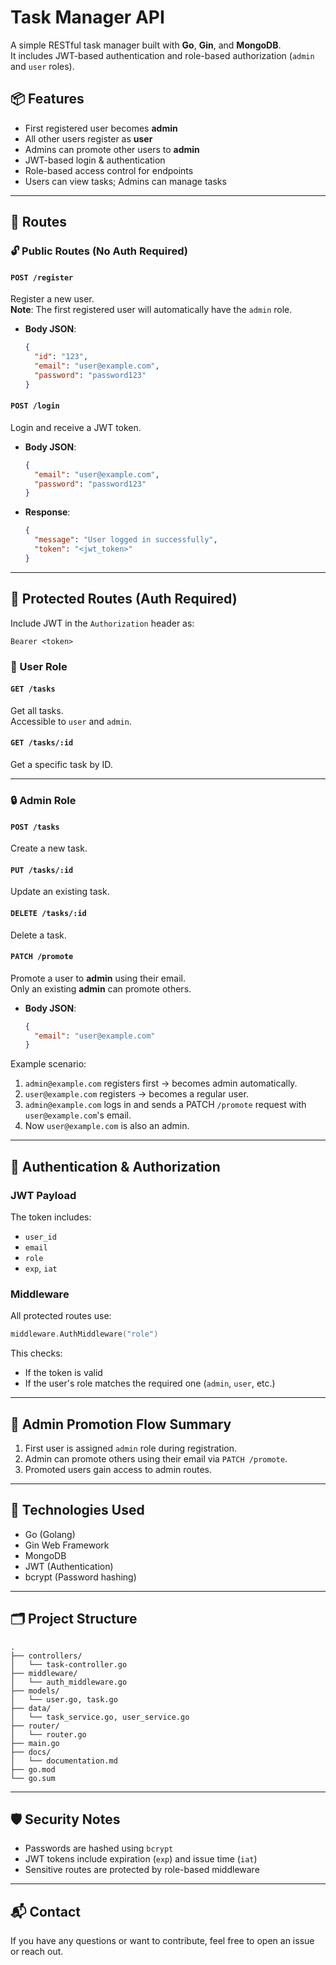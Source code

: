 # Task Manager API

A simple RESTful task manager built with **Go**, **Gin**, and **MongoDB**.  
It includes JWT-based authentication and role-based authorization (`admin` and `user` roles).

## 📦 Features

- First registered user becomes **admin**
- All other users register as **user**
- Admins can promote other users to **admin**
- JWT-based login & authentication
- Role-based access control for endpoints
- Users can view tasks; Admins can manage tasks

---

## 📁 Routes

### 🔓 Public Routes (No Auth Required)

#### `POST /register`

Register a new user.  
**Note**: The first registered user will automatically have the `admin` role.

- **Body JSON**:
  ```json
  {
    "id": "123",
    "email": "user@example.com",
    "password": "password123"
  }
  ```

#### `POST /login`

Login and receive a JWT token.

- **Body JSON**:

  ```json
  {
    "email": "user@example.com",
    "password": "password123"
  }
  ```

- **Response**:
  ```json
  {
    "message": "User logged in successfully",
    "token": "<jwt_token>"
  }
  ```

---

## 🔐 Protected Routes (Auth Required)

Include JWT in the `Authorization` header as:

```
Bearer <token>
```

### 🧑 User Role

#### `GET /tasks`

Get all tasks.  
Accessible to `user` and `admin`.

#### `GET /tasks/:id`

Get a specific task by ID.

---

### 🔒 Admin Role

#### `POST /tasks`

Create a new task.

#### `PUT /tasks/:id`

Update an existing task.

#### `DELETE /tasks/:id`

Delete a task.

#### `PATCH /promote`

Promote a user to **admin** using their email.  
Only an existing **admin** can promote others.

- **Body JSON**:
  ```json
  {
    "email": "user@example.com"
  }
  ```

Example scenario:

1. `admin@example.com` registers first → becomes admin automatically.
2. `user@example.com` registers → becomes a regular user.
3. `admin@example.com` logs in and sends a PATCH `/promote` request with `user@example.com`'s email.
4. Now `user@example.com` is also an admin.

---

## 🔑 Authentication & Authorization

### JWT Payload

The token includes:

- `user_id`
- `email`
- `role`
- `exp`, `iat`

### Middleware

All protected routes use:

```go
middleware.AuthMiddleware("role")
```

This checks:

- If the token is valid
- If the user's role matches the required one (`admin`, `user`, etc.)

---

## 🧪 Admin Promotion Flow Summary

1. First user is assigned `admin` role during registration.
2. Admin can promote others using their email via `PATCH /promote`.
3. Promoted users gain access to admin routes.

---

## 📌 Technologies Used

- Go (Golang)
- Gin Web Framework
- MongoDB
- JWT (Authentication)
- bcrypt (Password hashing)

---

## 🗂 Project Structure

```
.
├── controllers/
│   └── task-controller.go
├── middleware/
│   └── auth_middleware.go
├── models/
│   └── user.go, task.go
├── data/
│   └── task_service.go, user_service.go
├── router/
│   └── router.go
├── main.go
├── docs/
│   └── documentation.md
├── go.mod
└── go.sum
```

---

## 🛡️ Security Notes

- Passwords are hashed using `bcrypt`
- JWT tokens include expiration (`exp`) and issue time (`iat`)
- Sensitive routes are protected by role-based middleware

---

## 📬 Contact

If you have any questions or want to contribute, feel free to open an issue or reach out.
